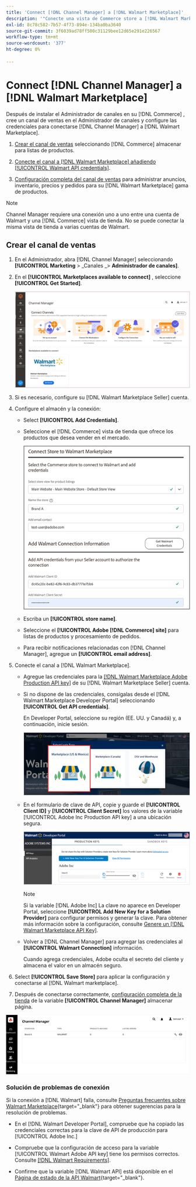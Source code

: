 ```yaml
---
title: 'Connect [!DNL Channel Manager] a [!DNL Walmart Marketplace]'
description: '"Conecte una vista de Commerce store a [!DNL Walmart Marketplace] para crear el canal de ventas para administrar las listas de productos, el inventario, el precio y los pedidos de ventas de Walmart Marketplace".'
exl-id: 8c78c582-7b57-4f73-894e-134ba0ba3640
source-git-commit: 3f6039ad78ff500c31129bee12d65e291e226567
workflow-type: tm+mt
source-wordcount: '377'
ht-degree: 0%

---
```


# Connect [!DNL Channel Manager] a [!DNL Walmart Marketplace]

Después de instalar el Administrador de canales en su [!DNL Commerce] , cree un canal de ventas en el Administrador de canales y configure las credenciales para conectarse [!DNL Channel Manager] a [!DNL Walmart Marketplace].

1. [Crear el canal de ventas](#create-the-sales-channel) seleccionando [!DNL Commerce] almacenar para listas de productos.

1. [Conecte el canal a [!DNL Walmart Marketplace] añadiendo [!UICONTROL Walmart API credentials]](#connect-the-channel-to-walmart-marketplace).

1. [Configuración completa del canal de ventas](#complete-sales-channel-store-setup) para administrar anuncios, inventario, precios y pedidos para su [!DNL Walmart Marketplace] gama de productos.

>[!NOTE]
>
>Channel Manager requiere una conexión uno a uno entre una cuenta de Walmart y una [!DNL Commerce] vista de tienda. No se puede conectar la misma vista de tienda a varias cuentas de Walmart.

## Crear el canal de ventas

1. En el Administrador, abra [!DNL Channel Manager] seleccionando **[!UICONTROL Marketing** > _Canales _> **Administrador de canales]**.

1. En el **[!UICONTROL Marketplaces available to connect]** , seleccione **[!UICONTROL Get Started]**.

   ![Conectar nuevo [!DNL Walmart] almacenar en [!DNL Channel Manager]](assets/channel-manager-home.png)

1. Si es necesario, configure su [!DNL Walmart Marketplace Seller] cuenta.

1. Configure el almacén y la conexión:

   - Select **[!UICONTROL Add Credentials]**.

   - Seleccione el [!DNL Commerce] vista de tienda que ofrece los productos que desea vender en el mercado.

      ![Configurar la conexión entre [!DNL Commerce] y [!DNL Walmart Marketplace] from [!DNL Channel Manager]](assets/configure-commerce-to-marketplace-connection.png)

   - Escriba un **[!UICONTROL store name]**.

   - Seleccione el **[!UICONTROL Adobe [!DNL Commerce] site]** para listas de productos y procesamiento de pedidos.

   - Para recibir notificaciones relacionadas con [!DNL Channel Manager], agregue un **[!UICONTROL email address]**.

1. Conecte el canal a [!DNL Walmart Marketplace].

   - Agregue las credenciales para la [[!DNL Walmart Marketplace Adobe Production API key]](walmart-requirements.md#generate-a-walmart-marketplace-production-api-key) de su [!DNL Walmart Marketplace Seller] cuenta.

   - Si no dispone de las credenciales, consígalas desde el [!DNL Walmart Marketplace Developer Portal] seleccionando **[!UICONTROL Get API credentials]**.

      En Developer Portal, seleccione su región (EE. UU. y Canadá) y, a continuación, inicie sesión.

      ![[!DNL Walmart Marketplace] inicio de sesión en la cuenta](assets/walmart-marketplace-login-page.png)

   - En el formulario de clave de API, copie y guarde el **[!UICONTROL Client ID]** y **[!UICONTROL Client Secret]** los valores de la variable [!UICONTROL Adobe Inc Production API key] a una ubicación segura.

      ![[!DNL Walmart Marketplace API key] página de configuración](assets/walmart-api-key-management-form.png)

      >[!NOTE]
      >
      >Si la variable [!DNL Adobe Inc] La clave no aparece en Developer Portal, seleccione **[!UICONTROL Add New Key for a Solution Provider]** para configurar permisos y generar la clave. Para obtener más información sobre la configuración, consulte [Genere un [!DNL Walmart Marketplace API Key]](walmart-requirements.md#generate-a-walmart-marketplace-api-key).

   - Volver a [!DNL Channel Manager] para agregar las credenciales al **[!UICONTROL Walmart Connection]** información.

      Cuando agrega credenciales, Adobe oculta el secreto del cliente y almacena el valor en un almacén seguro.

1. Select **[!UICONTROL Save Store]** para aplicar la configuración y conectarse al [!DNL Walmart marketplace].

1. Después de conectarse correctamente, [configuración completa de la tienda](complete-sales-channel-store-setup.md) de la variable **[!UICONTROL Channel Manager]** almacenar página.

![Configuración de la primera tienda](assets/channel-manager-setup-first-store.png)

### Solución de problemas de conexión

Si la conexión a [!DNL Walmart] falla, consulte [Preguntas frecuentes sobre Walmart Marketplace](https://developer.walmart.com/faq/us/faq-auth/){target=&quot;_blank&quot;} para obtener sugerencias para la resolución de problemas.

- En el [!DNL Walmart Developer Portal], compruebe que ha copiado las credenciales correctas para la clave de API de producción para [!UICONTROL Adobe Inc.]

- Compruebe que la configuración de acceso para la variable [!UICONTROL Walmart Adobe API key] tiene los permisos correctos. Consulte [[!DNL Walmart Requirements]](walmart-requirements.md##generate-a-walmart-marketplace-api-key).

- Confirme que la variable [!DNL Walmart API] está disponible en el [Página de estado de la API Walmart](https://developer.walmart.com/us/whats-new/new-api-status-information-now-available/){target=&quot;_blank&quot;}.
